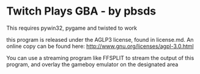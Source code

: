 Twitch Plays GBA - by pbsds
======

This requires pywin32, pygame and twisted to work

this program is released under the AGLP3 license, found in license.md.
An online copy can be found here: http://www.gnu.org/licenses/agpl-3.0.html

You can use a streaming program like FFSPLIT to stream the output of this program, and overlay the gameboy emulator on the designated area